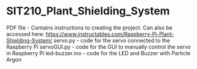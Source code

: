 # SIT210_Plant_Shielding_System

PDF file - Contains instructions to creating the project. Can also be accessed here: https://www.instructables.com/Raspberry-Pi-Plant-Shielding-System/
servo.py - code for the servo connected to the Raspberry Pi
servoGUI.py - code for the GUI to manually control the servo in Raspberry Pi
led-buzzer.ino - code for the LED and Buzzer with Particle Argon
